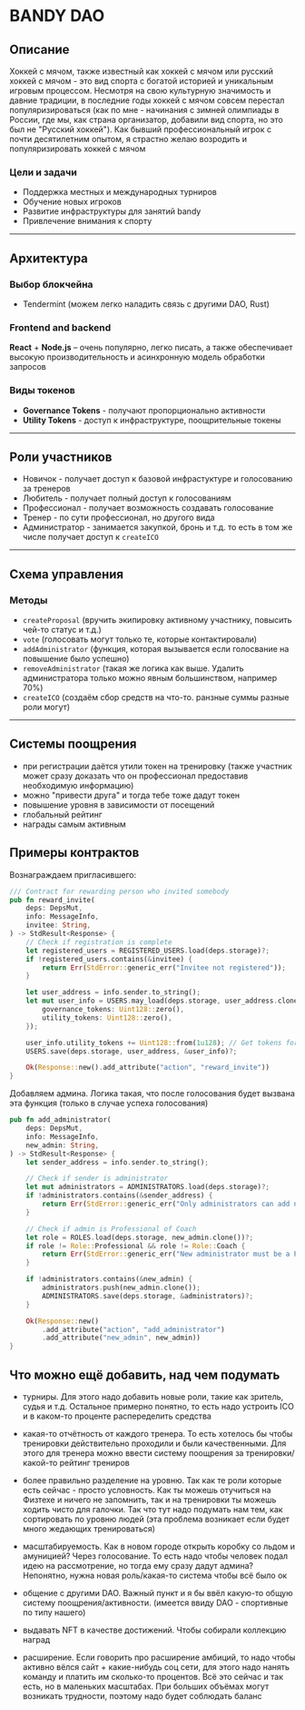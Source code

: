 # BANDY DAO

## Описание
Хоккей с мячом, также известный как хоккей с мячом или русский хоккей с мячом - это вид спорта с богатой историей и уникальным игровым процессом. Несмотря на свою культурную значимость и давние традиции, в последние годы хоккей с мячом совсем перестал популяризироваться (как по мне - начинания с зимней олимпиады в России, где мы, как страна организатор, добавили вид спорта, но это был не "Русский хоккей"). Как бывший профессиональный игрок с почти десятилетним опытом, я страстно желаю возродить и популяризировать хоккей с мячом

### Цели и задачи
- Поддержка местных и международных турниров
- Обучение новых игроков
- Развитие инфраструктуры для занятий bandy
- Привлечение внимания к спорту

---

## Архитектура

### Выбор блокчейна

- Tendermint (можем легко наладить связь с другими DAO, Rust)

### Frontend and backend

**React** + **Node.js** – очень популярно, легко писать, а также обеспечивает высокую производительность и асинхронную модель обработки запросов

### Виды токенов

- **Governance Tokens** - получают пропорционально активности
- **Utility Tokens** - доступ к инфраструктуре, поощрительные токены

---

## Роли участников
- Новичок - получает доступ к базовой инфрастуктуре и голосованию за тренеров
- Любитель - получает полный доступ к голосованиям
- Профессионал - получает возможность создавать голосование
- Тренер - по сути профессионал, но другого вида
- Администратор - занимается закупкой, бронь и т.д. то есть в том же числе получает доступ к `createICO`

---

## Схема управления
### Методы
- `createProposal` (вручить экипировку активному участнику, повысить чей-то статус и т.д.)
- `vote` (голосовать могут только те, которые контактировали)
- `addAdministrator` (функция, которая вызывается если голосвание на повышение было успешно)
- `removeAdministrator` (такая же логика как выше. Удалить администратора только можно явным большинством, например 70%)
- `createICO` (создаём сбор средств на что-то. ранзные суммы разные роли могут)

--- 

## Системы поощрения
- при регистрации даётся утили токен на тренировку (также участник может сразу доказать что он профессионал предоставив необходимую информацию)
- можно "привести друга" и тогда тебе тоже дадут токен
- повышение уровня в зависимости от посещений
- глобальный рейтинг
- награды самым активным

## Примеры контрактов

Вознаграждаем пригласившего:
```Rust
/// Contract for rewarding person who invited somebody
pub fn reward_invite(
    deps: DepsMut,
    info: MessageInfo,
    invitee: String,
) -> StdResult<Response> {
    // Check if registration is complete
    let registered_users = REGISTERED_USERS.load(deps.storage)?;
    if !registered_users.contains(&invitee) {
        return Err(StdError::generic_err("Invitee not registered"));
    }

    let user_address = info.sender.to_string();
    let mut user_info = USERS.may_load(deps.storage, user_address.clone())?.unwrap_or(TokenInfo {
        governance_tokens: Uint128::zero(),
        utility_tokens: Uint128::zero(),
    });

    user_info.utility_tokens += Uint128::from(1u128); // Get tokens for invitation
    USERS.save(deps.storage, user_address, &user_info)?;

    Ok(Response::new().add_attribute("action", "reward_invite"))
}
```

Добавляем админа. Логика такая, что после голосования будет вызвана эта функция (только в случае успеха голосования)

```Rust
pub fn add_administrator(
    deps: DepsMut,
    info: MessageInfo,
    new_admin: String,
) -> StdResult<Response> {
    let sender_address = info.sender.to_string();

    // Check if sender is administrator
    let mut administrators = ADMINISTRATORS.load(deps.storage)?;
    if !administrators.contains(&sender_address) {
        return Err(StdError::generic_err("Only administrators can add new administrators"));
    }

    // Check if admin is Professional of Coach
    let role = ROLES.load(deps.storage, new_admin.clone())?;
    if role != Role::Professional && role != Role::Coach {
        return Err(StdError::generic_err("New administrator must be a Professional or a Coach"));
    }

    if !administrators.contains(&new_admin) {
        administrators.push(new_admin.clone());
        ADMINISTRATORS.save(deps.storage, &administrators)?;
    }

    Ok(Response::new()
        .add_attribute("action", "add_administrator")
        .add_attribute("new_admin", new_admin))
}
```

## Что можно ещё добавить, над чем подумать
- турниры. Для этого надо добавить новые роли, такие как зритель, судья и т.д. Остальное примерно понятно, то есть надо устроить ICO и в каком-то проценте распеределить средства

- какая-то отчётность от каждого тренера. То есть хотелось бы чтобы тренировки действительно проходили и были качественными. Для этого для тренера можно ввести систему поощрения за тренировки/какой-то рейтинг трениров

- более правильно разделение на уровню. Так как те роли которые есть сейчас - просто условность. Как ты можешь отучиться на Физтехе и ничего не запомнить, так и на тренировки ты можешь ходить чисто для галочки. Так что тут надо подумать нам тем, как сортировать по уровню людей (эта проблема возникает если будет много жедающих тренироваться)

- масштабируемость. Как в новом городе открыть коробку со льдом и амуницией? Через голосование. То есть надо чтобы человек подал идею на рассмотрение, но тогда ему сразу дадут админа? Непонятно, нужна новая роль/какая-то система чтобы всё было ок

- общение с другими DAO. Важный пункт и я бы ввёл какую-то общую систему поощрения/активности. (имеется ввиду DAO - спортивные по типу нашего)

- выдавать NFT в качестве достижений. Чтобы собирали коллекцию наград

- расширение. Если говорить про расширение амбиций, то надо чтобы активно вёлся сайт + какие-нибудь соц сети, для этого надо нанять команду и платить им сколько-то процентов. Всё это сейчас и так есть, но в маленьких масштабах. При больших объёмах могут возникать трудности, поэтому надо будет соблюдать баланс
